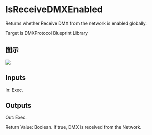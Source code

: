 # IsReceiveDMXEnabled

Returns whether Receive DMX from the network is enabled globally.

Target is DMXProtocol Blueprint Library

## 图示

![]($-20221218-18443626.png)

## Inputs

In: Exec.  

## Outputs

Out: Exec.

Return Value: Boolean. If true, DMX is received from the Network.

